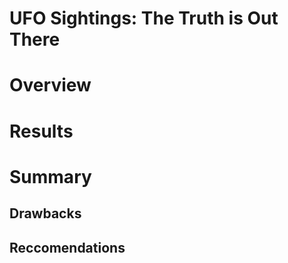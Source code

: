 # UFO Sightings: The Truth is Out There

# Overview



# Results


# Summary 

## Drawbacks

## Reccomendations
